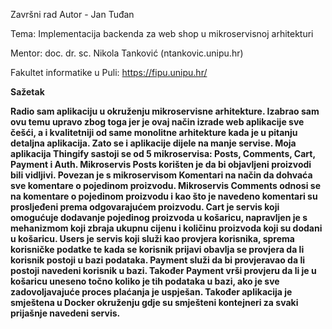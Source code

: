 Završni rad Autor - Jan Tuđan

Tema: Implementacija backenda za web shop u mikroservisnoj arhitekturi

Mentor: doc. dr. sc. Nikola Tanković (ntankovic.unipu.hr)

Fakultet informatike u Puli: https://fipu.unipu.hr/

**Sažetak**

**Radio sam aplikaciju u okruženju mikroservisne arhitekture. Izabrao sam ovu temu upravo zbog toga jer je ovaj način izrade web aplikacije sve češći, a i kvalitetniji od same monolitne arhitekture kada je u pitanju detaljna aplikacija. Zato se i aplikacije dijele na manje servise. Moja aplikacija Thingify sastoji se od 5 mikroservisa: Posts, Comments, Cart, Payment i Auth. Mikroservis Posts korišten je da bi objavljeni proizvodi bili vidljivi. Povezan je s mikroservisom Komentari na način da dohvaća sve komentare o pojedinom proizvodu. Mikroservis Comments odnosi se na komentare o pojedinom proizvodu i kao što je navedeno komentari su prosljeđeni prema odgovarajućem proizvodu. Cart je servis koji omogućuje dodavanje pojedinog proizvoda u košaricu, napravljen je s mehanizmom koji zbraja ukupnu cijenu i količinu proizvoda koji su dodani u košaricu. Users je servis koji služi kao provjera korisnika, sprema korisničke podatke te kada se korisnik prijavi obavlja se provjera da li korisnik postoji u bazi podataka. Payment služi da bi provjeravao da li postoji navedeni korisnik u bazi. Također Payment vrši provjeru da li je u košaricu uneseno točno koliko je tih podataka u bazi, ako je sve zadovoljavajuće proces plaćanja je uspješan. Također aplikacija je smještena u Docker okruženju gdje su smješteni kontejneri za svaki prijašnje navedeni servis.**
